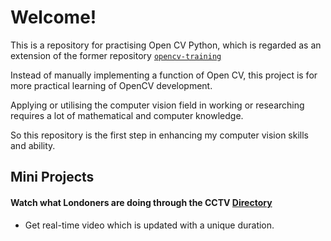 # Welcome!

This is a repository for practising Open CV Python, 
which is regarded as an extension of the former repository [`opencv-training`](https://github.com/jundoopop/opencv-training)

Instead of manually implementing a function of Open CV, 
this project is for more practical learning of OpenCV development.

Applying or utilising the computer vision field in working or researching requires a lot of mathematical and computer knowledge.

So this repository is the first step in enhancing my computer vision skills and ability.


## Mini Projects

#### Watch what Londoners are doing through the CCTV [Directory](https://github.com/jundoopop/computer-vision-fundamentals/tree/main/get-cctv-live-from-rtsp)
- Get real-time video which is updated with a unique duration.
